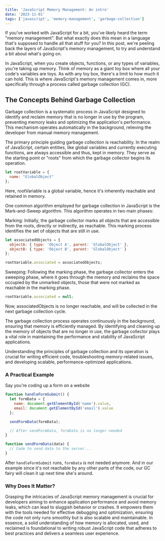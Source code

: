 ```yaml
---
title: 'JavaScript Memory Management: An intro'
date: '2023-11-01'
tags: ['javascript', 'memory-management', 'garbage-collection']
---
```


If you've worked with JavaScript for a bit, you've likely heard the term "memory management". But what exactly does this mean in a language that's supposed to handle all that stuff for you? In this post, we're peeling back the layers of JavaScript's memory management, to try and understand a bit about what's going on.

In JavaScript, when you create objects, functions, or any types of variables, you're taking up memory. Think of memory as a giant toy box where all your code's variables are toys. As with any toy box, there's a limit to how much it can hold. This is where JavaScript's memory management comes in, more specifically through a process called garbage collection (GC).

## The Concepts Behind Garbage Collection

Garbage collection is a systematic process in JavaScript designed to identify and reclaim memory that is no longer in use by the program, preventing memory leaks and optimizing the application's performance. This mechanism operates automatically in the background, relieving the developer from manual memory management.

The primary principle guiding garbage collection is reachability. In the realm of JavaScript, certain entities, like global variables and currently executing functions, are always accessible and thus, kept in memory. They serve as the starting point or "roots" from which the garbage collector begins its operation.

```javascript
let rootVariable = {
  name: "GlobalObject"
};
```

Here, rootVariable is a global variable, hence it's inherently reachable and retained in memory.

One common algorithm employed for garbage collection in JavaScript is the Mark-and-Sweep algorithm. This algorithm operates in two main phases:

Marking: Initially, the garbage collector marks all objects that are accessible from the roots, directly or indirectly, as reachable. This marking process identifies the set of objects that are still in use.

```javascript
let associatedObjects = {
  objectA: { type: 'Object A', parent: 'GlobalObject' },
  objectB: { type: 'Object B', parent: 'GlobalObject' }
};

rootVariable.associated = associatedObjects;
```

Sweeping: Following the marking phase, the garbage collector enters the sweeping phase, where it goes through the memory and reclaims the space occupied by the unmarked objects, those that were not marked as reachable in the marking phase.
```javascript
rootVariable.associated = null;
```

Now, associatedObjects is no longer reachable, and will be collected in the next garbage collection cycle.

The garbage collection process operates continuously in the background, ensuring that memory is efficiently managed. By identifying and cleaning up the memory of objects that are no longer in use, the garbage collector plays a vital role in maintaining the performance and stability of JavaScript applications.

Understanding the principles of garbage collection and its operation is crucial for writing efficient code, troubleshooting memory-related issues, and developing scalable, performance-optimized applications.

### A Practical Example

Say you're coding up a form on a website

```javascript
function handleFormSubmit() {
  let formData = {
    name: document.getElementById('name').value,
    email: document.getElementById('email').value
  };

  sendFormData(formData);

  // After sendFormData, formData is no longer needed
}

function sendFormData(data) {
  // Code to send data to the server...
}
```

After `handleFormSubmit` runs, `formData` is not needed anymore. And in our example since it's not reachable by any other parts of the code, our GC fairy will clean it up next time she's around.

### Why Does It Matter?

Grasping the intricacies of JavaScript memory management is crucial for developers aiming to enhance application performance and avoid memory leaks, which can lead to sluggish behavior or crashes. It empowers them with the tools needed for effective debugging and optimization, ensuring the code not only runs smoothly but is also scalable and maintainable. In essence, a solid understanding of how memory is allocated, used, and reclaimed is foundational to writing robust JavaScript code that adheres to best practices and delivers a seamless user experience.

